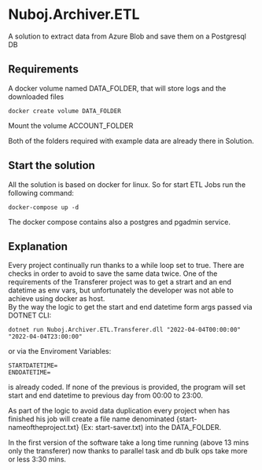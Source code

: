 # Nuboj.Archiver.ETL
A solution to extract data from Azure Blob and save them on a Postgresql DB

## Requirements
A docker volume named DATA_FOLDER, that will store logs and the downloaded files
```
docker create volume DATA_FOLDER
```

Mount the volume ACCOUNT_FOLDER

Both of the folders required with example data are already there in Solution.

## Start the solution

All the solution is based on docker for linux. So for start ETL Jobs run the following command:
```
docker-compose up -d
```
The docker compose contains also a postgres and pgadmin service.

## Explanation

Every project continually run thanks to a while loop set to true. There are checks in order to avoid to save the same data twice.
One of the requirements of the Transferer project was to get a strart and an end datetime as env vars, but unfortunately the developer 
was not able to achieve using docker as host.     
By the way the logic to get the start and end datetime form args passed via DOTNET CLI:
```
dotnet run Nuboj.Archiver.ETL.Transferer.dll "2022-04-04T00:00:00" "2022-04-04T23:00:00"
```
or via the Enviroment Variables:
```
STARTDATETIME=
ENDDATETIME=
```
is already coded. 
If none of the previous is provided, the program will set start and end datetime to previous day from 00:00 to 23:00.    

As part of the logic to avoid data duplication every project when has finished his job will create a file name denominated {start-nameoftheproject.txt}
(Ex: start-saver.txt) into the DATA_FOLDER.

In the first version of the software take a long time running (above 13 mins only the transferer) now thanks to parallel task
and db bulk ops take more or less 3:30 mins.


